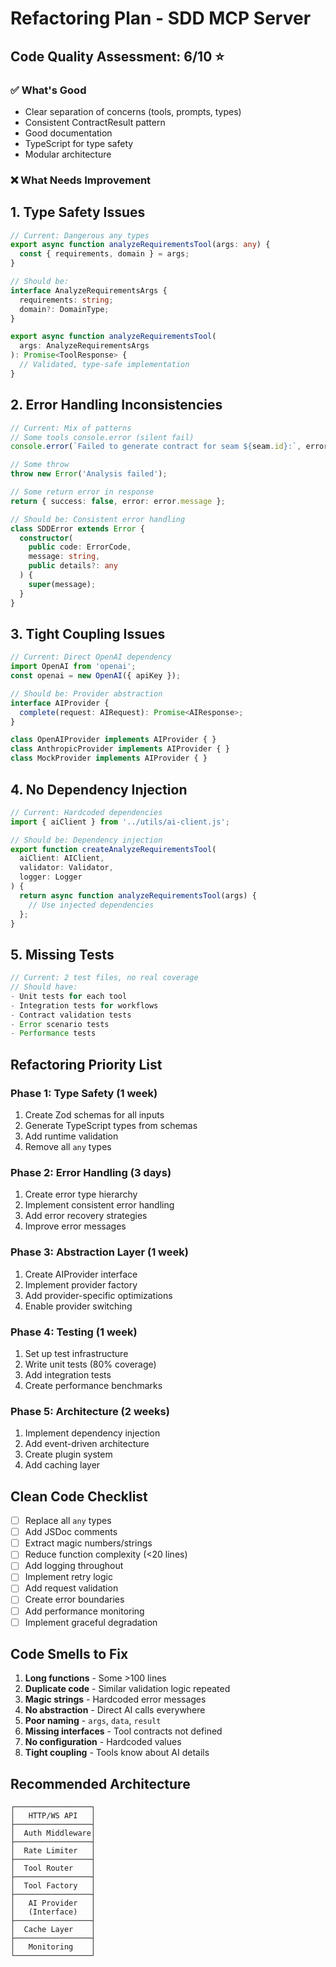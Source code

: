 # Refactoring Plan - SDD MCP Server

## Code Quality Assessment: 6/10 ⭐

### ✅ What's Good
- Clear separation of concerns (tools, prompts, types)
- Consistent ContractResult pattern
- Good documentation
- TypeScript for type safety
- Modular architecture

### ❌ What Needs Improvement

## 1. Type Safety Issues
```typescript
// Current: Dangerous any types
export async function analyzeRequirementsTool(args: any) {
  const { requirements, domain } = args;
}

// Should be:
interface AnalyzeRequirementsArgs {
  requirements: string;
  domain?: DomainType;
}

export async function analyzeRequirementsTool(
  args: AnalyzeRequirementsArgs
): Promise<ToolResponse> {
  // Validated, type-safe implementation
}
```

## 2. Error Handling Inconsistencies
```typescript
// Current: Mix of patterns
// Some tools console.error (silent fail)
console.error(`Failed to generate contract for seam ${seam.id}:`, error);

// Some throw
throw new Error('Analysis failed');

// Some return error in response
return { success: false, error: error.message };

// Should be: Consistent error handling
class SDDError extends Error {
  constructor(
    public code: ErrorCode,
    message: string,
    public details?: any
  ) {
    super(message);
  }
}
```

## 3. Tight Coupling Issues
```typescript
// Current: Direct OpenAI dependency
import OpenAI from 'openai';
const openai = new OpenAI({ apiKey });

// Should be: Provider abstraction
interface AIProvider {
  complete(request: AIRequest): Promise<AIResponse>;
}

class OpenAIProvider implements AIProvider { }
class AnthropicProvider implements AIProvider { }
class MockProvider implements AIProvider { }
```

## 4. No Dependency Injection
```typescript
// Current: Hardcoded dependencies
import { aiClient } from '../utils/ai-client.js';

// Should be: Dependency injection
export function createAnalyzeRequirementsTool(
  aiClient: AIClient,
  validator: Validator,
  logger: Logger
) {
  return async function analyzeRequirementsTool(args) {
    // Use injected dependencies
  };
}
```

## 5. Missing Tests
```typescript
// Current: 2 test files, no real coverage
// Should have:
- Unit tests for each tool
- Integration tests for workflows
- Contract validation tests
- Error scenario tests
- Performance tests
```

## Refactoring Priority List

### Phase 1: Type Safety (1 week)
1. Create Zod schemas for all inputs
2. Generate TypeScript types from schemas
3. Add runtime validation
4. Remove all `any` types

### Phase 2: Error Handling (3 days)
1. Create error type hierarchy
2. Implement consistent error handling
3. Add error recovery strategies
4. Improve error messages

### Phase 3: Abstraction Layer (1 week)
1. Create AIProvider interface
2. Implement provider factory
3. Add provider-specific optimizations
4. Enable provider switching

### Phase 4: Testing (1 week)
1. Set up test infrastructure
2. Write unit tests (80% coverage)
3. Add integration tests
4. Create performance benchmarks

### Phase 5: Architecture (2 weeks)
1. Implement dependency injection
2. Add event-driven architecture
3. Create plugin system
4. Add caching layer

## Clean Code Checklist

- [ ] Replace all `any` types
- [ ] Add JSDoc comments
- [ ] Extract magic numbers/strings
- [ ] Reduce function complexity (<20 lines)
- [ ] Add logging throughout
- [ ] Implement retry logic
- [ ] Add request validation
- [ ] Create error boundaries
- [ ] Add performance monitoring
- [ ] Implement graceful degradation

## Code Smells to Fix

1. **Long functions** - Some >100 lines
2. **Duplicate code** - Similar validation logic repeated
3. **Magic strings** - Hardcoded error messages
4. **No abstraction** - Direct AI calls everywhere
5. **Poor naming** - `args`, `data`, `result`
6. **Missing interfaces** - Tool contracts not defined
7. **No configuration** - Hardcoded values
8. **Tight coupling** - Tools know about AI details

## Recommended Architecture

```
┌─────────────────┐
│   HTTP/WS API   │
├─────────────────┤
│  Auth Middleware│
├─────────────────┤
│  Rate Limiter   │
├─────────────────┤
│  Tool Router    │
├─────────────────┤
│  Tool Factory   │
├─────────────────┤
│   AI Provider   │
│   (Interface)   │
├─────────────────┤
│  Cache Layer    │
├─────────────────┤
│   Monitoring    │
└─────────────────┘
```
